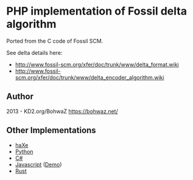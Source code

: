 # PHP implementation of Fossil delta algorithm

Ported from the C code of Fossil SCM.

See delta details here:

 * http://www.fossil-scm.org/xfer/doc/trunk/www/delta_format.wiki
 * http://www.fossil-scm.org/xfer/doc/trunk/www/delta_encoder_algorithm.wiki

## Author

2013 - KD2.org/BohwaZ <https://bohwaz.net/>

## Other Implementations

* [haXe](https://lib.haxe.org/p/fossil-delta)
* [Python](https://pypi.org/project/python-fossil-delta/)
* [C#](https://github.com/endel/FossilDelta)
* [Javascript](https://github.com/dchest/fossil-delta-js) ([Demo](https://dchest.github.io/fossil-delta-js/))
* [Rust](https://crates.io/crates/fossil-delta)